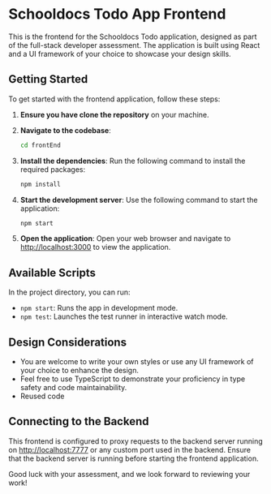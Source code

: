 # Schooldocs Todo App Frontend

This is the frontend for the Schooldocs Todo application, designed as part of the full-stack developer assessment. The application is built using React and a UI framework of your choice to showcase your design skills.

## Getting Started

To get started with the frontend application, follow these steps:

1. **Ensure you have clone the repository** on your machine.

2. **Navigate to the codebase**:

   ```bash
   cd frontEnd
   ```

3. **Install the dependencies**:
   Run the following command to install the required packages:

   ```bash
   npm install
   ```

4. **Start the development server**:
   Use the following command to start the application:

   ```bash
   npm start
   ```

5. **Open the application**:
   Open your web browser and navigate to [http://localhost:3000](http://localhost:3000) to view the application.

## Available Scripts

In the project directory, you can run:

- `npm start`: Runs the app in development mode.
- `npm test`: Launches the test runner in interactive watch mode.

## Design Considerations

- You are welcome to write your own styles or use any UI framework of your choice to enhance the design.
- Feel free to use TypeScript to demonstrate your proficiency in type safety and code maintainability.
- Reused code

## Connecting to the Backend
This frontend is configured to proxy requests to the backend server running on [http://localhost:7777](http://localhost:7777) or any custom port used in the backend. Ensure that the backend server is running before starting the frontend application.

Good luck with your assessment, and we look forward to reviewing your work!
